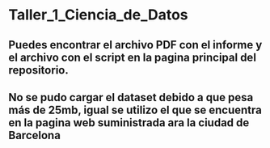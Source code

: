 # Taller_1_Ciencia_de_Datos

## Puedes encontrar el archivo PDF con el informe y el archivo con el script  en la pagina principal del repositorio.
## No se pudo cargar el dataset debido a que pesa más de 25mb, igual se utilizo el que se encuentra en la pagina web suministrada ara la ciudad de Barcelona
